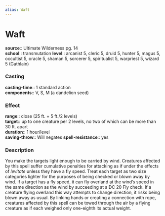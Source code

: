 ```yaml
---
alias: Waft
---
```


# Waft 

**source**:: Ultimate Wilderness pg. 14  
**school**:: transmutation
**level**:: arcanist 5, cleric 5, druid 5, hunter 5, magus 5, occultist 5, oracle 5, shaman 5, sorcerer 5, spiritualist 5, warpriest 5, wizard 5 (Gathlain)

### Casting 

**casting-time**:: 1 standard action  
**components**:: V, S, M (a dandelion seed)

### Effect 

**range**:: close (25 ft. + 5 ft./2 levels)  
**target**:: up to one creature per 2 levels, no two of which can be more than 30 ft. apart  
**duration**:: 1 hour/level  
**saving-throw**:: Will negates
**spell-resistance**:: yes

### Description 

You make the targets light enough to be carried by wind. Creatures affected by this spell suffer cumulative penalties for attacking as if under the effects of *levitate* unless they have a fly speed. Treat each target as two size categories lighter for the purposes of being checked or blown away by wind. If a target has a fly speed, it can fly overland at the wind’s speed in the same direction as the wind by succeeding at a DC 20 Fly check. If a creature flying overland this way attempts to change direction, it risks being blown away as usual. By linking hands or creating a connection with rope, creatures affected by this spell can be towed through the air by a flying creature as if each weighed only one-eighth its actual weight.
